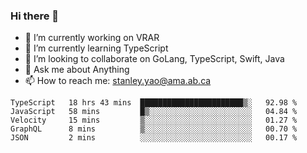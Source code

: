 ### Hi there 👋

- 🔭 I’m currently working on VRAR
- 🌱 I’m currently learning TypeScript
- 👯 I’m looking to collaborate on GoLang, TypeScript, Swift, Java
- 💬 Ask me about Anything
- 📫 How to reach me: stanley.yao@ama.ab.ca


<!--START_SECTION:waka-->
```text
TypeScript   18 hrs 43 mins  ███████████████████████▒░   92.98 % 
JavaScript   58 mins         █▒░░░░░░░░░░░░░░░░░░░░░░░   04.84 % 
Velocity     15 mins         ▒░░░░░░░░░░░░░░░░░░░░░░░░   01.27 % 
GraphQL      8 mins          ▒░░░░░░░░░░░░░░░░░░░░░░░░   00.70 % 
JSON         2 mins          ░░░░░░░░░░░░░░░░░░░░░░░░░   00.17 % 
```
<!--END_SECTION:waka-->
